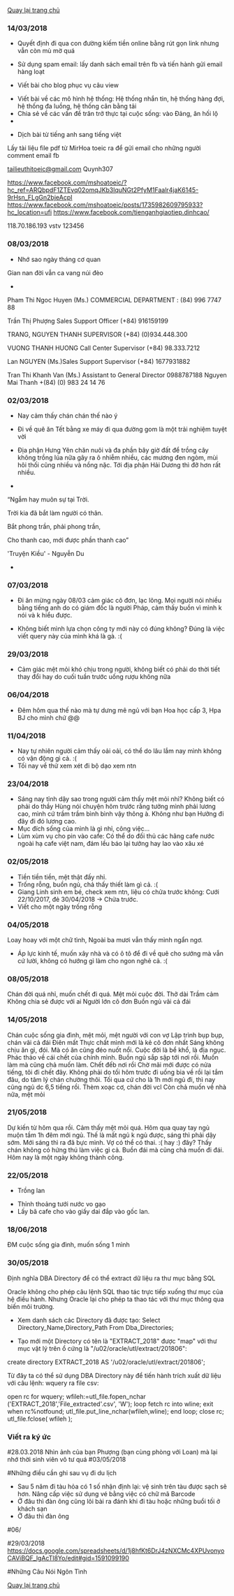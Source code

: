 [Quay lại trang chủ](https://phamkhactuy.github.io/tuypk.github.io/index.html)

### 14/03/2018

- Quyết định đi qua con đường kiếm tiền online bằng rút gọn link nhưng vẫn còn mù mờ quá

- Sử dụng spam email: lấy danh sách email trên fb và tiến hành gửi email hàng loạt

- Viết bài cho blog phục vụ câu view
+ Viết bài về các mô hình hệ thống: Hệ thống nhắn tin, hệ thống hàng đợi, hệ thống đa luồng, hệ thống cân bằng tải
+ Chia sẻ về các vấn đề trăn trở thực tại cuộc sống: vào Đảng, ăn hối lộ
+ 
- Dịch bài từ tiếng anh sang tiếng việt

Lấy tài liệu file pdf từ MirHoa toeic ra để gửi email cho những người comment email fb


tailieuthitoeic@gmail.com
Quynh307


https://www.facebook.com/mshoatoeic/?hc_ref=ARQbpdF1ZTEvq02omqJKb3lquNGt2PfyM1Faalr4jaK6145-9rHsn_FLgGn2bjeAcpI
https://www.facebook.com/mshoatoeic/posts/1735982609795933?hc_location=ufi
https://www.facebook.com/tienganhgiaotiep.dinhcao/
 


118.70.186.193
vstv
123456

 

### 08/03/2018

- Nhớ sao ngày tháng cơ quan

Gian nan đời vẫn ca vang núi đèo

-
Pham Thi Ngoc Huyen (Ms.) COMMERCIAL DEPARTMENT : (84) 996 7747 88
  
Trần Thị Phượng Sales Support Officer  (+84) 916159199

TRANG, NGUYEN THANH SUPERVISOR  (+84) (0)934.448.300

VUONG THANH HUONG Call Center Supervisor (+84) 98.333.7212

Lan NGUYEN (Ms.)Sales Support Supervisor (+84) 1677931882

Tran Thi Khanh Van (Ms.) Assistant to General Director  0988787188
Nguyen Mai Thanh +(84) (0) 983 24 14 76

### 02/03/2018
- Nay cảm thấy chán chán thế nào ý

- Đi về quê ăn Tết bằng xe máy đi qua đường gom là một trải nghiệm tuyệt vời

- Địa phận Hưng Yên chăn nuôi và đa phần bây giờ đất để trồng cây không trồng lúa nữa gây ra ô nhiễm nhiều, các mương đen ngòm, mùi hôi thối cũng nhiều và nồng nặc. Tới địa phận Hải Dương thì đỡ hơn rất nhiều.


- 
“Ngẫm hay muôn sự tại Trời.

Trời kia đã bắt làm người có thân.

Bắt phong trần, phải phong trần,

Cho thanh cao, mới được phần thanh cao”

'Truyện Kiều' - Nguyễn Du

- 
### 07/03/2018
- Đi ăn mừng ngày 08/03 cảm giác cô đơn, lạc lõng. Mọi người nói nhiều bằng tiếng anh do có giám đốc là người Pháp, cảm thấy buồn vì mình k nói và k hiểu được.

- Không biết mình lựa chọn công ty mới này có đúng không? Đúng là việc viết query này của mình khá là gà. :(

### 29/03/2018
- Cảm giác mệt mỏi khó chịu trong người, không biết có phải do thời tiết thay đổi hay do cuối tuần trước uống rượu không nữa
### 06/04/2018
- Đêm hôm qua thế nào mà tự dưng mê ngủ với bạn Hoa học cấp 3, Hpa BJ cho mình chứ @@
### 11/04/2018
- Nay tự nhiên người cảm thấy oải oải, có thể do lâu lắm nay mình không có vận động gì cả. :(
- Tối nay về thử xem xét đi bộ dạo xem ntn
### 23/04/2018
- Sáng nay tỉnh dậy sao trong người cảm thấy mệt mỏi nhỉ? Không biết có phải do thầy Hùng nói chuyện hôm trước rằng tưởng mình phải lương cao, mình cứ trầm trầm bình bình vậy thông à. Không như bạn Hưởng đi đây đi đó lương cao.
- Mục đích sống của mình là gì nhỉ, công việc...
- Lùm xùm vụ cho pin vào cafe: Có thể do đối thủ các hãng cafe nước ngoài hạ cafe việt nam, đám lều báo lại tưởng hay lao vào xâu xé
### 02/05/2018
- Tiền tiền tiền, mệt thật đấy nhỉ.
- Trống rỗng, buồn ngủ, chả thấy thiết làm gì cả. :(
- Giang Linh sinh em bé, check xem ntn, liệu có chửa trước không: Cưới 22/10/2017, đẻ 30/04/2018 -> Chửa trước.
- Viết cho một ngày trống rỗng

### 04/05/2018
Loay hoay với một chữ tình,
Ngoài ba mươi vẫn thấy mình ngẩn ngơ.
- Áp lực kinh tế, muốn xây nhà và có ô tô để đi về quê cho sướng mà vẫn cứ lười, không có hướng gì làm cho ngon nghẻ cả. :(

### 08/05/2018
Chán đời quá nhỉ, muốn chết đi quá. Mệt mỏi cuộc đời.
Thở dài
Trầm cảm
Không chia sẻ được với ai
Người lớn cô đơn
Buồn ngủ vãi cả đái

### 14/05/2018
Chán cuộc sống gia đình, mệt mỏi, mệt người với con vợ
Lập trình bụp bụp, chán vãi cả đái
Điên mất
Thực chất mình mới là kẻ cô đơn nhất
Sáng không chịu ăn gì, đói. Mà có ăn cũng đéo nuốt nổi. Cuộc đời là bể khổ, là địa ngục.
Phác thảo về cái chết của chính mình.
Buồn ngủ sắp sập tới nơi rồi.
Muốn làm mà cũng chả muốn làm. Chết đếb nơi rồi
Chờ mãi mới được có nửa tiếng, tôi đi chết đây.
Không phải do tối hôm trước đi uống bia về rồi lại tắm đâu, do tâm lý chán chường thôi. Tối qua cứ cho là 1h mới ngủ đi, thì nay cũng ngủ dc 6,5 tiếng rồi.
Thèm xoạc cơ, chán đời vcl
Còn chả muốn về nhà nữa, mệt mỏi

### 21/05/2018
Dự kiến từ hôm qua rồi. Cảm thấy mệt mỏi quá. Hôm qua quay tay ngủ muộn  tầm 1h đêm mới ngủ. Thế là mất ngủ k ngủ được, sáng thì phải dậy sớm. Mới sáng thì ra đã bực mình.
Vợ có thể có thai. :( hay :) đây?
Thấy chán không có hứng thú làm việc gì cả.
Buồn đái mà cũng chả muốn đi đái.
Hôm nay là một ngày không thành công.

### 22/05/2018
- Trồng lan
+ Thỉnh thoảng tưới nước vo gạo
+ Lấy bã cafe cho vào giấy dai đắp vào gốc lan.

### 18/06/2018
ĐM cuộc sống gia đình, muốn sống 1 mình

### 30/05/2018
Định nghĩa DBA Directory để có thể extract dữ liệu ra thư mục bằng SQL

Oracle không cho phép câu lệnh SQL thao tác trực tiếp xuống thư mục của hệ điều hành. Nhưng Oracle lại cho phép ta thao tác với thư mục thông qua biến môi trường.
- Xem danh sách các Directory đã được tạo:
Select Directory_Name,Directory_Path From Dba_Directories;

- Tạo mới một Directory có tên là "EXTRACT_2018" được "map" với thư mục vật lý trên ổ cứng là "/u02/oracle/utl/extract/201806":

create directory EXTRACT_2018 AS '/u02/oracle/utl/extract/201806';

Từ đây ta có thể sử dụng DBA Directory này để tiến hành trích xuất dữ liệu với câu lệnh: wquery ra file csv:

open rc for  wquery;
	wfileh:=utl_file.fopen_nchar ('EXTRACT_2018','File_extracted'.csv', 'W');
  loop
	fetch rc into wline;
	exit when rc%notfound;
	utl_file.put_line_nchar(wfileh,wline);
  end loop;
close rc;
   utl_file.fclose( wfileh );


### Viết ra ký ức
#28.03.2018
Nhìn ảnh của bạn Phượng (bạn cùng phòng với Loan) mà lại nhớ thời sinh viên vô tư quá
#03/05/2018

#Những điều cần ghi sau vụ đi du lịch
+ Sau 5 năm đi tàu hỏa có 1 số nhận định lại: vệ sinh trên tàu được sạch sẽ hơn. Nâng cấp việc sử dụng vé bằng việc có chữ mã Barcode
+ Ở đâu thì đàn ông cũng lôi bài ra đánh khi đi tàu hoặc những buổi tối ở khách sạn
+ Ở đâu thì đàn ông 

#06/

#29/03/2018
https://docs.google.com/spreadsheets/d/1j8hfKt6DrJ4zNXCMc4XPUvonyoCAViBQF_lgAcTl8Yo/edit#gid=1591099190




#Những Câu Nói Ngôn Tình

[Quay lại trang chủ](https://phamkhactuy.github.io/tuypk.github.io/index.html)
